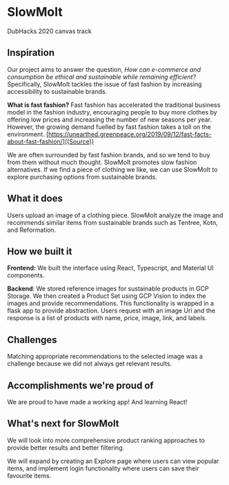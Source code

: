 # SlowMoIt
DubHacks 2020 canvas track

## Inspiration
Our project aims to answer the question, _How can e-commerce and consumption be ethical and sustainable while remaining efficient?_
Specifically, SlowMoIt tackles the issue of fast fashion by increasing accessibility to sustainable brands.

**What is fast fashion?**
Fast fashion has accelerated the traditional business model in the fashion industry, encouraging people to buy more clothes by offering low prices and increasing the number of new seasons per year. However, the growing demand fuelled by fast fashion takes a toll on the environment.
[https://unearthed.greenpeace.org/2019/09/12/fast-facts-about-fast-fashion/]((Source))

We are often surrounded by fast fashion brands, and so we tend to buy from them without much thought. SlowMoIt promotes
slow fashion alternatives. If we find a piece of clothing we like, we can use SlowMoIt to explore purchasing options from
sustainable brands.

## What it does
Users upload an image of a clothing piece. SlowMoIt analyze the image and recommends similar items from sustainable brands such as Tentree, Kotn, and Reformation.

## How we built it
**Frontend:** We built the interface using React, Typescript, and Material UI components.

**Backend**: We stored reference images for sustainable products in GCP Storage. We then created a Product Set using GCP Vision to index the images and provide recommendations. This functionality is wrapped in a flask app to provide abstraction. Users request with an image Uri and the response is a list of products with name, price, image, link, and labels.

## Challenges
Matching appropriate recommendations to the selected image was a challenge because we did not always get relevant results.

## Accomplishments we're proud of
We are proud to have made a working app! And learning React!

## What's next for SlowMoIt
We will look into more comprehensive product ranking approaches to provide better results and better filtering.

We will expand by creating an Explore page where users can view popular items, and implement login functionality where users can save their favourite items.

